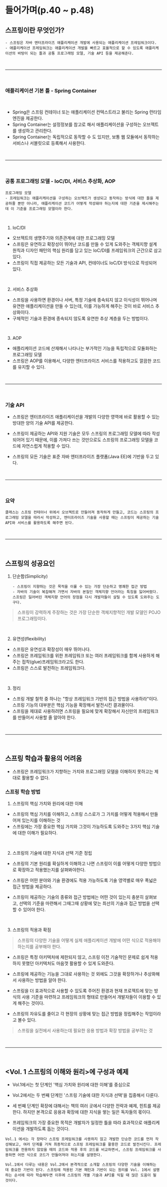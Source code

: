 # 들어가며(p.40 ~ p.48)

## 스프링이란 무엇인가?
    - 스프링은 자바 엔터프라이즈 애플리케이션 개발에 사용되는 애플리케이션 프레임워크이다.
    - 애플리케이션 프레임워크는 애플리케이션 개발을 빠르고 효율적으로 할 수 있도록 애플리케이션의 바탕이 되는 틀과 공통 프로그래밍 모델, 기술 API 등을 제공해준다.

<br />
<hr />
<br />

### 애플리케이션 기본 틀 - Spring Container

<br />

  - Spring은 스프링 컨테이너 또는 애플리케이션 컨텍스트라고 불리는 Spring 런타임 엔진을 제공한다.
  - Spring Container는 설정정보를 참고로 해서 애플리케이션을 구성하는 오브젝트를 생성하고 관리한다.
  - Spring Container는 독립적으로 동작할 수 도 있지만, 보통 웹 모듈에서 동작하는 서비스나 서블릿으로 등록해서 사용한다.

<br />
<hr />
<br />

### 공통 프로그래밍 모델 - IoC/DI, 서비스 추상화, AOP
  
  ```
  프로그래밍 모델
  - 프레임워크는 애플리케이션을 구성하는 오브젝트가 생성되고 동작하는 방식에 대한 틀을 제공하줄 뿐만 아니라, 애플리케이션 코드가 어떻게 작성돼야 하는지에 대한 기준을 제시해주는데 이 기준을 프로그래밍 모델이라 한다.
  ```

<br />

1. IoC/DI

  - 오브젝트의 생명주기와 의존관계에 대한 프로그래밍 모델
  - 스프링은 유연하고 확장성이 뛰어난 코드를 만들 수 있게 도와주는 객체지향 설계 원칙과 디자인 패턴의 핵심 원리를 담고 있는 IoC/DI를 프레임워크의 근간으로 삼고 있다.
  - 스프링이 직접 제공하는 모든 기술과 API, 컨테이너도 IoC/DI 방식으로 작성되어 있다.

<br />

2. 서비스 추상화
- 스프링을 사용하면 환경이나 서버, 특정 기술에 종속되지 않고 이식성이 뛰어나며 유연한 애플리케이션을 만들 수 있는데, 이를 가능하게 해주는 것이 바로 서비스 추상화이다.
- 구체적인 기술과 환경에 종속되지 않도록 유연한 추상 계층을 두는 방법이다.

<br />

3. AOP
- 애플리케이션 코드에 산재해서 나타나는 부가적인 기능을 독립적으로 모듈화하는 프로그래밍 모델
- 스프링은 AOP를 이용해서, 다양한 엔터프라이즈 서비스를 적용하고도 깔끔한 코드를 유지할 수 있다.

<br />
<hr />
<br />

### 기술 API

- 스프링은 엔터프라이즈 애플리케이션을 개발의 다양한 영역에 바로 활용할 수 있는 방대한 양의 기술 API를 제공한다.

- 스프링이 제공하는 API와 지원 기술은 모두 스프링의 프로그래밍 모델에 따라 작성되어어 있기 때문에, 이를 가져다 쓰는 것만으로도 스프링의 프로그래밍 모델을 코드에 자연스럽게 적용할 수 있다.

- 스프링의 모든 기술은 표준 자바 엔터프라이즈 플랫폼(Java EE)에 기반을 두고 있다.

<br />
<hr />
<br />

### 요약

    클래스는 스프링 컨테이너 위에서 오브젝트로 만들어져 동작하게 만들고, 코드는 스프링의 프로그래밍 모델을 따라서 작성하고, 엔터프라이즈 기술을 사용할 때는 스프링이 제공하는 기술 API와 서비스를 활용하도록 해주면 된다.

<br />
<hr />
<br />

## 스프링의 성공요인

1. 단순함(Simplicity)

    ```
    - 스프링이 지향하는 것은 목적을 이룰 수 있는 가장 단순하고 명쾌한 접근 방법
    - 자바의 기술이 복잡해져 가면서 자바의 본질인 객체지향 언어라는 특징을 잃어버렸다. 스프링은 잃어버린 객체지향 언어의 장점을 다시 개발자들이 살릴 수 있도록 도와주는 도구다.
    ```

> 스프링이 강력하게 주장하는 것은 가장 단순한 객체지향적인 개발 모델인 POJO 프로그래밍이다.

<br />

2. 유연성(flexibility)
- 스프링은 유연성과 확장성이 매우 뛰어나다.
- 스프링은 프레임워크를 위한 프레임워크 또는 여러 프레임워크를 함께 사용하게 해주는 접착(glue)프레임워크라고도 한다.
- 스프링은 스스로 발전하는 프레임워크다.

<br />

3. 정리
- 스프링 개발 철학 중 하나는 "항상 프레임워크 기반의 접근 방법을 사용하라"이다. 스프링 기능의 대부분은 핵심 기능을 확장해서 발전시킨 결과물이다.
- 스프링을 제대로 사용하려면 스프링을 필요에 맞게 확장해서 자신만의 프레임워크를 만들어서 사용할 줄 알아야 한다.

<br />
<hr />
<br />

## 스프링 학습과 활용의 어려움

- 스프링은 프레임워크가 지향하는 가치와 프로그래밍 모델을 이해하지 못하고는 제대로 활용할 수 없다.

### 스프링 학습 방법

1. 스프링의 핵심 가치와 원리에 대한 이해
- 스프링의 핵심 가치를 이해하고, 스프링 스스로가 그 가치를 어떻게 적용해서 만들어져 있는지를 이해하는 것
- 스프링에는 가장 중요한 핵심 가치와 그것이 가능하도록 도와주는 3가지 핵심 기술에 대한 이해가 필요하다.

<br />

2. 스프링의 기술에 대한 지식과 선택 기준 정립
- 스프링의 기본 원리를 확실하게 이해하고 나면 스프링이 이를 어떻게 다양한 방법으로 확장하고 적용했는지를 살펴봐야한다.

- 스프링은 어떤 분야와 기술 환경에도 적용 가능하도록 기술 영역별로 매우 폭넓은 접근 방법을 제공하다. 

- 스프링이 제공하는 기술의 종류와 접근 방법에는 어떤 것이 있는지 충분히 살펴보고, 선택의 기준을 마련해서 그때그때 상황에 맞는 최선의 기술과 접근 방법을 선택할 수 있어야 한다.

<br />

3. 스프링의 적용과 확점
  
  > 스프링의 다양한 기술을 어떻게 실제 애플리케이션 개발에 어떤 식으로 적용해야 하는지를 공부해야 한다.

  - 스프링은 특정 아키텍처에 제한되지 않고, 스프링  이전 기술적인 문제로 쉽게 적용하지 못했던 아키텍처도 마음껏 활용할 수 있게 도와준다.

  - 스프링에 제공하는 기능을 그대로 사용하는 것 외에도 그것을 확장하거나 추상화해서 사용하는 방법을 알야 한다.

  - 스프링을 더 효과적으로 사용할 수 있도록 주어진 환경과 현재 프로젝트에 맞는 방식의 사용 기준을 마련하고 프레임워크의 형태로 만들어서 개발자들이 이용할 수 있게 해주는 것이다.

  - 스프링의 자유도를 줄이고 각 현장의 상황에 맞는 접근 방법을 정립해주는 작업이라고 볼수 있다.

  > 스프링을 실전에서 사용하는데 필요한 응용 방법과 확장 방법을 공부하는 것


<br />
<hr />
<br />

## <Vol. 1 스프링의 이해와 원리>에 구성과 예제

- Vol.1에서는 첫 단계인 '핵심 가치와 원리에 대한 이해'를 중심으로

- Vol.2에서는 두 번째 단계인 '스프링 기술에 대한 지식과 선택'을 집중해서 다룬다.

- 세 번째 단계인 확장에 대해서는 책의 여러 곳에서 다양한 전략과 예제, 힌트를 제공한다. 하지만 본격으로 응용과 확장에 대한 지식을 쌓는 일은 독자들의 몫이다.

- 프레임워크의 가장 중요한 목적은 개발자가 일정한 틀을 따라 효과적으로 애플리케이션을 개발하도록 돕는 것이다.

```
Vol.1 에서는 각 장마다 스프링 프레임워크를 사용하지 않고 개발한 단순한 코드를 먼저 작성해보고, 여러 단계를 거쳐 최종적으로 스프링 프레임워크를 활용한 코드로 발전시킨다. 프레임워크를 전용하지 않았을 때의 코드와 적용 후의 코드를 비교하면서, 스프링 프레임워크를 사용하면 어떤 식으로 코드가 만들어져야 하는지를 설명한다. 

Vol.1에서 다루는 내용은 Vol.2에서 본격적으로 소개할 스프링의 다양한 기술을 이해하는 데 중요한 기반이 된다. 스프링에 적용된 기본 패턴과 기반이 되는 원리를 Vol. 1에서 설명하는 순서에 따라 학습해두면 이후에 스프링의 개별 기술과 API를 익힐 때 많은 도움이 될 것이다.
```

